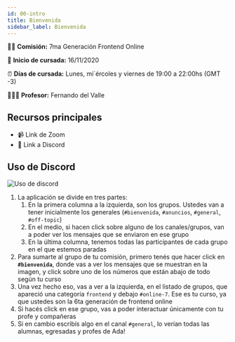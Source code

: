```yaml
---
id: 00-intro
title: Bienvenida
sidebar_label: Bienvenida
---
```


🙋‍♀️ **Comisión:** 7ma Generación Frontend Online

📅 **Inicio de cursada:** 16/11/2020

⏰ **Días de cursada:** Lunes, mi´ércoles y viernes de 19:00 a 22:00hs (GMT -3)

👨🏻‍💻 **Profesor:** Fernando del Valle

## Recursos principales

<!-- - 📚 [Documentación](https://frontend.adaitw.org/) -->

- 📹 Link de Zoom
- 📡 Link a Discord

## Uso de Discord

![Uso de discord](/img/discord.png)

1. La aplicación se divide en tres partes:
   1. En la primera columna a la izquierda, son los grupos. Ustedes van a tener inicialmente los generales (`#bienvenida`, `#anuncios`, `#general`, `#off-topic`)
   2. En el medio, si hacen click sobre alguno de los canales/grupos, van a poder ver los mensajes que se enviaron en ese grupo
   3. En la última columna, tenemos todas las participantes de cada grupo en el que estemos paradas
2. Para sumarte al grupo de tu comisión, primero tenés que hacer click en **`#bienvenida`**, donde vas a ver los mensajes que se muestran en la imagen, y click sobre uno de los números que están abajo de todo según tu curso
3. Una vez hecho eso, vas a ver a la izquierda, en el listado de grupos, que apareció una categoría `frontend` y debajo `#online-7`. Ese es tu curso, ya que ustedes son la 6ta generación de frontend online
4. Si hacés click en ese grupo, vas a poder interactuar únicamente con tu profe y compañeras
5. Si en cambio escribís algo en el canal `#general`, lo verían todas las alumnas, egresadas y profes de Ada!
